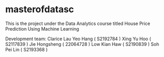 # masterofdatasc

This is the project under the Data Analytics course titled House Price Prediction Using Machine Learning

Development team:
Clarice Lau Yeo Hang ( S2192784 )
Xing Yu Hoo ( S2117839 )
Jie Hongsheng ( 22064728 )
Low Kian Haw ( S2190839 )
Soh Pei Lin ( S2193368 )
